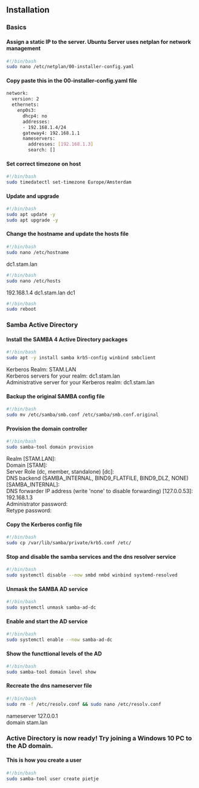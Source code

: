## Installation
### Basics
#### Assign a static IP to the server. Ubuntu Server uses netplan for network management
```bash
#!/bin/bash
sudo nano /etc/netplan/00-installer-config.yaml
```

#### Copy paste this in the 00-installer-config.yaml file
```bash
network:
  version: 2
  ethernets:
    enp0s3:
      dhcp4: no
      addresses:
      - 192.168.1.4/24
      gateway4: 192.168.1.1
      nameservers:
        addresses: [192.168.1.3]
        search: []
``` 

#### Set correct timezone on host
```bash
#!/bin/bash 
sudo timedatectl set-timezone Europe/Amsterdam
``` 

#### Update and upgrade
```bash
#!/bin/bash 
sudo apt update -y
sudo apt upgrade -y
``` 

#### Change the hostname and update the hosts file
```bash
#!/bin/bash 
sudo nano /etc/hostname
``` 
dc1.stam.lan
```bash
#!/bin/bash 
sudo nano /etc/hosts
``` 
192.168.1.4 dc1.stam.lan dc1

```bash
#!/bin/bash 
sudo reboot
``` 

### Samba Active Directory

#### Install the SAMBA 4 Active Directory packages
```bash
#!/bin/bash 
sudo apt -y install samba krb5-config winbind smbclient
``` 
Kerberos Realm: STAM.LAN\
Kerberos servers for your realm: dc1.stam.lan\
Administrative server for your Kerberos realm: dc1.stam.lan

#### Backup the original SAMBA config file
```bash
#!/bin/bash 
sudo mv /etc/samba/smb.conf /etc/samba/smb.conf.original
``` 
#### Provision the domain controller
```bash
#!/bin/bash 
sudo samba-tool domain provision
``` 

Realm [STAM.LAN]:\
Domain [STAM]:\
Server Role (dc, member, standalone) [dc]:\
DNS backend (SAMBA_INTERNAL, BIND9_FLATFILE, BIND9_DLZ, NONE) [SAMBA_INTERNAL]:\
DNS forwarder IP address (write 'none' to disable forwarding) [127.0.0.53]:  192.168.1.3\
Administrator password:\
Retype password:

#### Copy the Kerberos config file
```bash
#!/bin/bash 
sudo cp /var/lib/samba/private/krb5.conf /etc/
``` 

#### Stop and disable the samba services and the dns resolver service
```bash
#!/bin/bash 
sudo systemctl disable --now smbd nmbd winbind systemd-resolved
``` 

#### Unmask the SAMBA AD service
```bash
#!/bin/bash 
sudo systemctl unmask samba-ad-dc
``` 

#### Enable and start the AD service
```bash
#!/bin/bash 
sudo systemctl enable --now samba-ad-dc
``` 

#### Show the functtional levels of the AD
```bash
#!/bin/bash 
sudo samba-tool domain level show
``` 

#### Recreate the dns nameserver file
```bash
#!/bin/bash 
sudo rm -f /etc/resolv.conf && sudo nano /etc/resolv.conf
``` 
nameserver 127.0.0.1\
domain stam.lan

### Active Directory is now ready! Try joining a Windows 10 PC to the AD domain.

#### This is how you create a user
```bash
#!/bin/bash 
sudo samba-tool user create pietje
``` 
